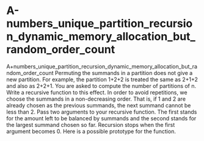 # A-numbers_unique_partition_recursion_dynamic_memory_allocation_but_random_order_count
A+numbers_unique_partition_recursion_dynamic_memory_allocation_but_random_order_count
Permuting the summands in a partition does not give a new partition. For example, the
partition 1+2+2 is treated the same as 2+1+2 and also as 2+2+1.
You are asked to compute the number of partitions of n. Write a recursive function to this
effect. In order to avoid repetitions, we choose the summands in a non-decreasing order. That
is, if 1 and 2 are already chosen as the previous summands, the next summand cannot be less
than 2. Pass two arguments to your recursive function. The first stands for the amount left to be
balanced by summands and the second stands for the largest summand chosen so far. Recursion
stops when the first argument becomes 0. Here is a possible prototype for the function.
